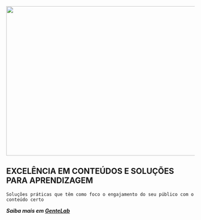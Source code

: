 <div align="center">
  <img width="1000em" height="400"src="https://scontent.fthe1-1.fna.fbcdn.net/v/t1.6435-9/148620484_547879759496890_5861401714544089336_n.jpg?_nc_cat=109&ccb=1-5&_nc_sid=e3f864&_nc_ohc=aZofzuaMrCgAX-A8-d2&_nc_pt=1&_nc_ht=scontent.fthe1-1.fna&oh=1154e41aed8627ec01d826bb4cfe1ae4&oe=61CC7585"/>
</div>

## EXCELÊNCIA EM CONTEÚDOS E SOLUÇÕES PARA APRENDIZAGEM
`Soluções práticas que têm como foco o engajamento do seu público com o conteúdo certo`
  

***Saiba mais em [GenteLab](https://www.gentelab.com.br)***

